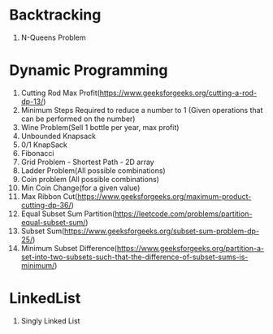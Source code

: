 # Backtracking
1. N-Queens Problem

# Dynamic Programming
1. Cutting Rod Max Profit(https://www.geeksforgeeks.org/cutting-a-rod-dp-13/)
2. Minimum Steps Required to reduce a number to 1 (Given operations that can be performed on the number)
3. Wine Problem(Sell 1 bottle per year, max profit)
4. Unbounded Knapsack
5. 0/1 KnapSack
6. Fibonacci
7. Grid Problem - Shortest Path - 2D array
8. Ladder Problem(All possible combinations)
9. Coin problem (All possible combinations)
10. Min Coin Change(for a given value) 
11. Max Ribbon Cut(https://www.geeksforgeeks.org/maximum-product-cutting-dp-36/)
12. Equal Subset Sum Partition(https://leetcode.com/problems/partition-equal-subset-sum/)
13. Subset Sum(https://www.geeksforgeeks.org/subset-sum-problem-dp-25/)
14. Minimum Subset Difference(https://www.geeksforgeeks.org/partition-a-set-into-two-subsets-such-that-the-difference-of-subset-sums-is-minimum/)

# LinkedList
1. Singly Linked List
